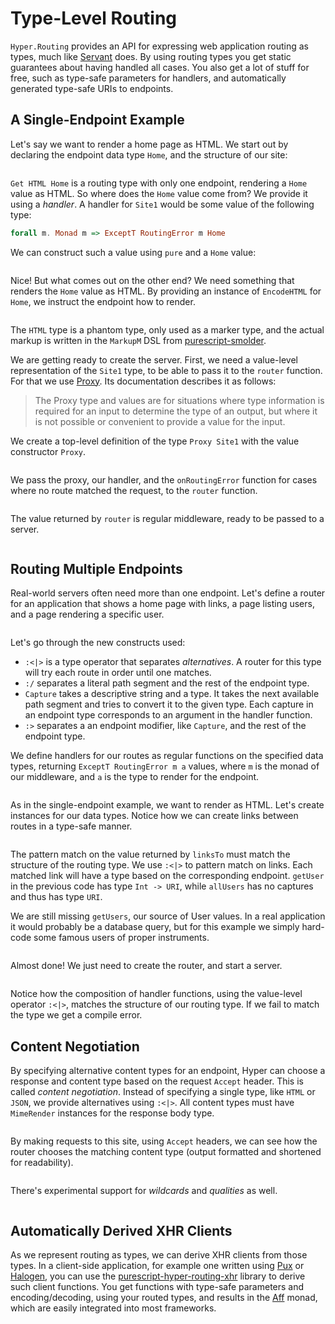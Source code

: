 # Type-Level Routing

`Hyper.Routing` provides an API for expressing web application routing as
types, much like [Servant][servant] does. By using routing types you get static
guarantees about having handled all cases. You also get a lot of stuff for
free, such as type-safe parameters for handlers, and automatically generated
type-safe URIs to endpoints.

## A Single-Endpoint Example

Let's say we want to render a home page as HTML. We start out by declaring the
endpoint data type `Home`, and the structure of our site:


```{.purescript include=docs/src/type-level-routing/Site1.purs snippet=routing-type}
```

`Get HTML Home` is a routing type with only one endpoint, rendering a `Home`
value as HTML. So where does the `Home` value come from? We provide it using a
*handler*. A handler for `Site1` would be some value of the following type:

```purescript
forall m. Monad m => ExceptT RoutingError m Home
```

We can construct such a value using `pure` and a `Home` value:

```{.purescript include=docs/src/type-level-routing/Site1.purs snippet=handler}
```

Nice! But what comes out on the other end? We need something that renders the
`Home` value as HTML. By providing an instance of `EncodeHTML` for `Home`, we
instruct the endpoint how to render.

```{.purescript include=docs/src/type-level-routing/Site1.purs snippet=encoding}
```

The `HTML` type is a phantom type, only used as a marker type, and the actual
markup is written in the `MarkupM` DSL from [purescript-smolder][smolder].

We are getting ready to create the server. First, we need a value-level
representation of the `Site1` type, to be able to pass it to the `router`
function. For that we use [Proxy][proxy]. Its documentation describes it as
follows:

> The Proxy type and values are for situations where type information is
> required for an input to determine the type of an output, but where it is not
> possible or convenient to provide a value for the input.

We create a top-level definition of the type `Proxy Site1` with the value
constructor `Proxy`.

```{.purescript include=docs/src/type-level-routing/Site1.purs snippet=proxy}
```

We pass the proxy, our handler, and the `onRoutingError` function for cases
where no route matched the request, to the `router` function.

```{.purescript include=docs/src/type-level-routing/Site1.purs snippet=router}
```

The value returned by `router` is regular middleware, ready to be passed to a
server.

```{.purescript include=docs/src/type-level-routing/Site1.purs snippet=main}
```

## Routing Multiple Endpoints

Real-world servers often need more than one endpoint. Let's define a router for
an application that shows a home page with links, a page listing users, and a
page rendering a specific user.

```{.purescript include=docs/src/type-level-routing/Site2.purs snippet=resources-and-type}
```

Let's go through the new constructs used:

* `:<|>` is a type operator that separates *alternatives*. A router for this
  type will try each route in order until one matches.
* `:/` separates a literal path segment and the rest of the endpoint
  type.
* `Capture` takes a descriptive string and a type. It takes the next available
  path segment and tries to convert it to the given type. Each capture in an
  endpoint type corresponds to an argument in the handler function.
* `:>` separates a an endpoint modifier, like `Capture`, and the rest of the
  endpoint type.

We define handlers for our routes as regular functions on the specified data
types, returning `ExceptT RoutingError m a` values, where `m` is the monad of
our middleware, and `a` is the type to render for the endpoint.

```{.purescript include=docs/src/type-level-routing/Site2.purs snippet=handlers}
```

As in the single-endpoint example, we want to render as HTML. Let's create
instances for our data types. Notice how we can create links between routes
in a type-safe manner.

```{.purescript include=docs/src/type-level-routing/Site2.purs snippet=encoding}
```

The pattern match on the value returned by `linksTo` must match the structure
of the routing type. We use `:<|>` to pattern match on links. Each matched link
will have a type based on the corresponding endpoint. `getUser` in the
previous code has type `Int -> URI`, while `allUsers` has no captures and thus
has type `URI`.

We are still missing `getUsers`, our source of User values. In a real
application it would probably be a database query, but for this example we
simply hard-code some famous users of proper instruments.

```{.purescript include=docs/src/type-level-routing/Site2.purs snippet=get-users}
```

Almost done! We just need to create the router, and start a server.

```{.purescript include=docs/src/type-level-routing/Site2.purs snippet=main}
```

Notice how the composition of handler functions, using the value-level operator
`:<|>`, matches the structure of our routing type. If we fail to match the
type we get a compile error.

## Content Negotiation

By specifying alternative content types for an endpoint, Hyper can choose a
response and content type based on the request `Accept` header. This is called
_content negotiation_. Instead of specifying a single type, like `HTML` or
`JSON`, we provide alternatives using `:<|>`. All content types must have
`MimeRender` instances for the response body type.

```{.purescript include=docs/src/type-level-routing/Site3.purs snippet=routing-type}
```

By making requests to this site, using `Accept` headers, we can see how the
router chooses the matching content type (output formatted and shortened for
readability).

```{.bash include=docs/src/type-level-routing/request-json.html formatted=true}
```

There's experimental support for _wildcards_ and _qualities_ as well.

```{.bash include=docs/src/type-level-routing/request-html.html formatted=true}
```

## Automatically Derived XHR Clients

As we represent routing as types, we can derive XHR clients from those types.
In a client-side application, for example one written using [Pux][pux] or
[Halogen][halogen], you can use the [purescript-hyper-routing-xhr][routing-xhr]
library to derive such client functions. You get functions with type-safe
parameters and encoding/decoding, using your routed types, and results in the
[Aff][aff] monad, which are easily integrated into most frameworks.

[servant]: https://haskell-servant.github.io
[smolder]: https://github.com/bodil/purescript-smolder
[proxy]: https://pursuit.purescript.org/packages/purescript-proxy/1.0.0/docs/Type.Proxy
[routing-xhr]: https://github.com/owickstrom/purescript-hyper-routing-xhr
[pux]: https://www.purescript-pux.org
[halogen]: https://github.com/slamdata/purescript-halogen
[aff]: https://github.com/slamdata/purescript-aff
